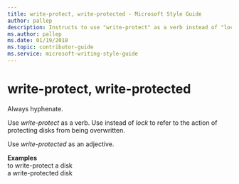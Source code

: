 ```yaml
---
title: write-protect, write-protected - Microsoft Style Guide
author: pallep
description: Instructs to use "write-protect" as a verb instead of "lock" to refer to the action of protecting disks from being overwritten, use "write-protected" as an adjective, and to always hyphenate both.
ms.author: pallep
ms.date: 01/19/2018
ms.topic: contributor-guide
ms.service: microsoft-writing-style-guide
---
```


# write-protect, write-protected

Always hyphenate. 

Use *write-protect* as a verb. Use instead of *lock* to refer to the action of protecting disks from being overwritten. 

Use *write-protected* as an adjective.

**Examples**  
to write-protect a disk  
a write-protected disk 
